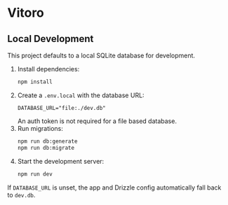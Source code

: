 # Vitoro

## Local Development

This project defaults to a local SQLite database for development.

1. Install dependencies:
   ```bash
   npm install
   ```
2. Create a `.env.local` with the database URL:
   ```env
   DATABASE_URL="file:./dev.db"
   ```
   An auth token is not required for a file based database.
3. Run migrations:
   ```bash
   npm run db:generate
   npm run db:migrate
   ```
4. Start the development server:
   ```bash
   npm run dev
   ```

If `DATABASE_URL` is unset, the app and Drizzle config automatically fall back to `dev.db`.
